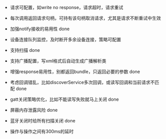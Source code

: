  - 请求可配置，如write no response，请求超时，请求重试
 - 每次调用返回请求句柄，可持有该句柄取消请求，尤其是请求不断重试中生效
 - 加强notify接收的易用性  done
 - 设备连接队列监控，及时断开多余设备连接，策略可配置
 - 支持扫描  done
 - 支持广播配置，写xml格式后自动生成广播解析类
 - 增强response易用性，别都返回bundle，只返回必要的参数  done
 - 考虑回调错乱，比如discoverService多次回调，或读写回调和当前请求不匹配  done
 - gatt关闭策略优化，比如不能读写失败就马上关闭   done
 - 屏蔽内存泄露风险 done
 
 - 蓝牙关闭时给所有扫描关闭 done
 - 操作与操作之间有300ms的延时